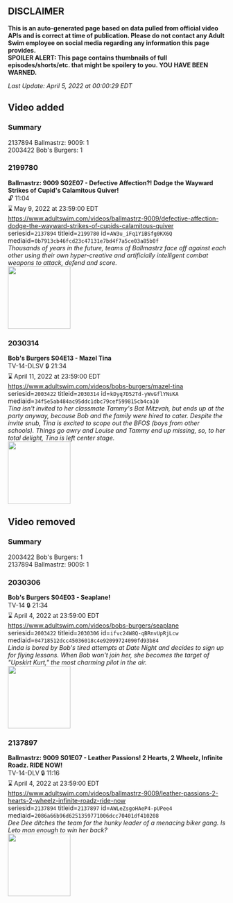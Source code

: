 ## DISCLAIMER
**This is an auto-generated page based on data pulled from official video APIs and is correct at time of publication. Please do not contact any Adult Swim employee on social media regarding any information this page provides.**  
**SPOILER ALERT: This page contains thumbnails of full episodes/shorts/etc. that might be spoilery to you. YOU HAVE BEEN WARNED.**  

_Last Update: April 5, 2022 at 00:00:29 EDT_
## Video added
### Summary
2137894 Ballmastrz: 9009: 1  
2003422 Bob's Burgers: 1  
### 2199780
**Ballmastrz: 9009 S02E07 - Defective Affection?! Dodge the Wayward Strikes of Cupid's Calamitous Quiver!**  
 🔓 11:04  
⌛ May 9, 2022 at 23:59:00 EDT  
https://www.adultswim.com/videos/ballmastrz-9009/defective-affection-dodge-the-wayward-strikes-of-cupids-calamitous-quiver  
seriesid=`2137894` titleid=`2199780` id=`AW3u_iFq1YiBSfg0KX6Q` mediaid=`0b7913cb46fcd23c47131e7bd4f7a5ce03a85b0f`  
_Thousands of years in the future, teams of Ballmastrz face off against each other using their own hyper-creative and artificially intelligent combat weapons to attack, defend and score._  
<a href="https://media.cdn.adultswim.com/uploads/20191021/thumbnails/2_1910211144511-ballmastrz9009_207_dup-20190826.jpg"><img src="https://media.cdn.adultswim.com/uploads/20191021/thumbnails/2_1910211144511-ballmastrz9009_207_dup-20190826.jpg" height="144px" /></a>
### 2030314
**Bob's Burgers S04E13 - Mazel Tina**  
TV-14-DLSV 🔒 21:34  
⌛ April 11, 2022 at 23:59:00 EDT  
https://www.adultswim.com/videos/bobs-burgers/mazel-tina  
seriesid=`2003422` titleid=`2030314` id=`kDyq7D52Td-yWvGflYNsKA` mediaid=`34f5e5ab484ac95ddc1dbc79cef599815cb4ca10`  
_Tina isn't invited to her classmate Tammy's Bat Mitzvah, but ends up at the party anyway, because Bob and the family were hired to cater. Despite the invite snub, Tina is excited to scope out the BFOS (boys from other schools). Things go awry and Louise and Tammy end up missing, so, to her total delight, Tina is left center stage._  
<a href="https://i.cdn.turner.com/adultswim/big/image-upload/thumbnails/thumb-2_image-151803233765316.jpg"><img src="https://i.cdn.turner.com/adultswim/big/image-upload/thumbnails/thumb-2_image-151803233765316.jpg" height="144px" /></a>
## Video removed
### Summary
2003422 Bob's Burgers: 1  
2137894 Ballmastrz: 9009: 1  
### 2030306
**Bob's Burgers S04E03 - Seaplane!**  
TV-14 🔒 21:34  
⌛ April 4, 2022 at 23:59:00 EDT  
https://www.adultswim.com/videos/bobs-burgers/seaplane  
seriesid=`2003422` titleid=`2030306` id=`ifvc24W8Q-qBRnvUpRjLcw` mediaid=`04718512dcc45036018c4e92099724090fd93b84`  
_Linda is bored by Bob's tired attempts at Date Night and decides to sign up for flying lessons. When Bob won't join her, she becomes the target of "Upskirt Kurt," the most charming pilot in the air._  
<a href="https://i.cdn.turner.com/adultswim/big/image-upload/thumbnails/thumb-2_image-151267538029215.jpg"><img src="https://i.cdn.turner.com/adultswim/big/image-upload/thumbnails/thumb-2_image-151267538029215.jpg" height="144px" /></a>
### 2137897
**Ballmastrz: 9009 S01E07 - Leather Passions! 2 Hearts, 2 Wheelz, Infinite Roadz. RIDE NOW!**  
TV-14-DLV 🔒 11:16  
⌛ April 4, 2022 at 23:59:00 EDT  
https://www.adultswim.com/videos/ballmastrz-9009/leather-passions-2-hearts-2-wheelz-infinite-roadz-ride-now  
seriesid=`2137894` titleid=`2137897` id=`AWLeZsgoHAeP4-pUPee4` mediaid=`2086a66b96d6251359771006dcc70401df410208`  
_Dee Dee ditches the team for the hunky leader of a menacing biker gang. Is Leto man enough to win her back?_  
<a href="https://i.cdn.turner.com/adultswim/big/image-upload/thumbnails/thumb-2_image-152414868765314.jpg"><img src="https://i.cdn.turner.com/adultswim/big/image-upload/thumbnails/thumb-2_image-152414868765314.jpg" height="144px" /></a>
